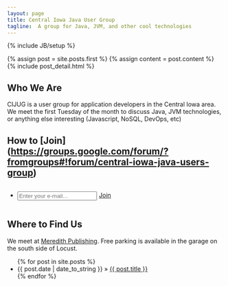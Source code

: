 ```yaml
---
layout: page
title: Central Iowa Java User Group
tagline:  A group for Java, JVM, and other cool technologies
---
```

{% include JB/setup %}

<div class="blog-index">  
  {% assign post = site.posts.first %}
  {% assign content = post.content %}
  {% include post_detail.html %}
</div>

## Who We Are

CIJUG is a user group for application developers in the Central Iowa area. We meet the first Tuesday of the month to discuss Java, JVM technologies, or 
anything else interesting (Javascript, NoSQL, DevOps, etc)

## How to [Join] (https://groups.google.com/forum/?fromgroups#!forum/central-iowa-java-users-group)

<div style="display: inline-block">
	<form action="http://groups.google.com/group/Central-Iowa-Java-Users-Group/boxsubscribe">	  
	  <ul class="tag_box inline" style="float:right;">
		<li>
			<input type="text" name="email" placeholder="Enter your e-mail..." style="float:left; margin-right:5px"/>
			<a href="#" onclick="document.forms[0].submit();">Join</a>
		</li>
	  </ul>     
	</form>
</div>

## Where to Find Us

We meet at [Meredith Publishing](http://maps.google.com/maps/place?q=1716+locust&hl=en&cid=11632086222648977254). Free parking is available in the garage on the south side of Locust.

<ul class="posts">
  {% for post in site.posts %}
    <li><span>{{ post.date | date_to_string }}</span> &raquo; <a href="{{ BASE_PATH }}{{ post.url }}">{{ post.title }}</a></li>
  {% endfor %}
</ul>



